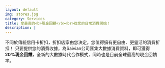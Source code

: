 ```yaml
---
layout: default
img: stores.jpg
category: Services
title: 享最高的<b>現金回饋</b><br>從您的日常消費開始！
description: |
---
```

  不同於傳統信用卡折扣，折扣店家由您決定，您值得擁有更自由、更靈活的消費折扣！
  只要提供您的消費收據，為Saivian公司匯集大數據消費資料，即可獲得<strong>20%現金回饋</strong>，全新的大數據時代合作模式，同時也是目前全球最高的現金回饋率。
